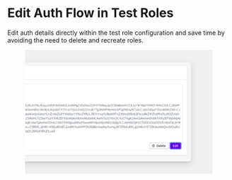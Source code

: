 # Edit Auth Flow in Test Roles

Edit auth details directly within the test role configuration and save time by avoiding the need to delete and recreate roles.

<figure><img src="../../.gitbook/assets/image (4) (1) (1).png" alt=""><figcaption></figcaption></figure>
